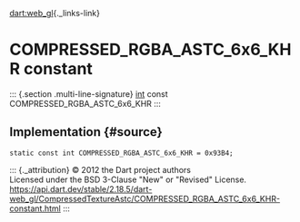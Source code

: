 [dart:web\_gl](../../dart-web_gl/dart-web_gl-library){._links-link}

COMPRESSED\_RGBA\_ASTC\_6x6\_KHR constant
=========================================

::: {.section .multi-line-signature}
[int](../../dart-core/int-class) const COMPRESSED\_RGBA\_ASTC\_6x6\_KHR
:::

Implementation {#source}
--------------

``` {.language-dart data-language="dart"}
static const int COMPRESSED_RGBA_ASTC_6x6_KHR = 0x93B4;
```

::: {._attribution}
© 2012 the Dart project authors\
Licensed under the BSD 3-Clause \"New\" or \"Revised\" License.\
<https://api.dart.dev/stable/2.18.5/dart-web_gl/CompressedTextureAstc/COMPRESSED_RGBA_ASTC_6x6_KHR-constant.html>
:::
